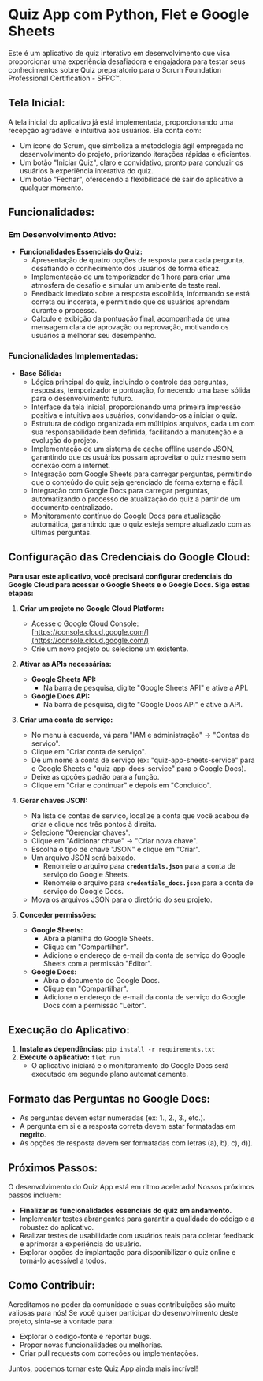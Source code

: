 # Quiz App com Python, Flet e Google Sheets

Este é um aplicativo de quiz interativo em desenvolvimento que visa proporcionar uma experiência desafiadora e engajadora para testar seus conhecimentos sobre Quiz preparatorio para o Scrum Foundation Professional Certification - SFPC™.

## Tela Inicial:

A tela inicial do aplicativo já está implementada, proporcionando uma recepção agradável e intuitiva aos usuários. Ela conta com:

- Um ícone do Scrum, que simboliza a metodologia ágil empregada no desenvolvimento do projeto, priorizando iterações rápidas e eficientes.
- Um botão "Iniciar Quiz", claro e convidativo, pronto para conduzir os usuários à experiência interativa do quiz.
- Um botão "Fechar", oferecendo a flexibilidade de sair do aplicativo a qualquer momento.


## Funcionalidades:

### Em Desenvolvimento Ativo:

- **Funcionalidades Essenciais do Quiz:**
    - Apresentação de quatro opções de resposta para cada pergunta, desafiando o conhecimento dos usuários de forma eficaz.
    - Implementação de um temporizador de 1 hora para criar uma atmosfera de desafio e simular um ambiente de teste real.
    - Feedback imediato sobre a resposta escolhida, informando se está correta ou incorreta, e permitindo que os usuários aprendam durante o processo.
    - Cálculo e exibição da pontuação final, acompanhada de uma mensagem clara de aprovação ou reprovação, motivando os usuários a melhorar seu desempenho.

### Funcionalidades Implementadas:

- **Base Sólida:**
    - Lógica principal do quiz, incluindo o controle das perguntas, respostas, temporizador e pontuação, fornecendo uma base sólida para o desenvolvimento futuro.
    - Interface da tela inicial, proporcionando uma primeira impressão positiva e intuitiva aos usuários, convidando-os a iniciar o quiz.
    - Estrutura de código organizada em múltiplos arquivos, cada um com sua responsabilidade bem definida, facilitando a manutenção e a evolução do projeto. 
    - Implementação de um sistema de cache offline usando JSON, garantindo que os usuários possam aproveitar o quiz mesmo sem conexão com a internet.
    - Integração com Google Sheets para carregar perguntas, permitindo que o conteúdo do quiz seja gerenciado de forma externa e fácil.
    - Integração com Google Docs para carregar perguntas, automatizando o processo de atualização do quiz a partir de um documento centralizado.
    - Monitoramento contínuo do Google Docs para atualização automática, garantindo que o quiz esteja sempre atualizado com as últimas perguntas.

## Configuração das Credenciais do Google Cloud:

**Para usar este aplicativo, você precisará configurar credenciais do Google Cloud para acessar o Google Sheets e o Google Docs. Siga estas etapas:**

1. **Criar um projeto no Google Cloud Platform:**
   - Acesse o Google Cloud Console: [https://console.cloud.google.com/](https://console.cloud.google.com/)
   - Crie um novo projeto ou selecione um existente.

2. **Ativar as APIs necessárias:**
   - **Google Sheets API:**
     - Na barra de pesquisa, digite "Google Sheets API" e ative a API.
   - **Google Docs API:**
     - Na barra de pesquisa, digite "Google Docs API" e ative a API.

3. **Criar uma conta de serviço:**
   - No menu à esquerda, vá para "IAM e administração" -> "Contas de serviço".
   - Clique em "Criar conta de serviço".
   - Dê um nome à conta de serviço (ex: "quiz-app-sheets-service" para o Google Sheets e "quiz-app-docs-service" para o Google Docs).
   - Deixe as opções padrão para a função.
   - Clique em "Criar e continuar" e depois em "Concluído".

4. **Gerar chaves JSON:**
   - Na lista de contas de serviço, localize a conta que você acabou de criar e clique nos três pontos à direita.
   - Selecione "Gerenciar chaves".
   - Clique em "Adicionar chave" -> "Criar nova chave".
   - Escolha o tipo de chave "JSON" e clique em "Criar".
   - Um arquivo JSON será baixado. 
     - Renomeie o arquivo para **`credentials.json`** para a conta de serviço do Google Sheets.
     - Renomeie o arquivo para **`credentials_docs.json`** para a conta de serviço do Google Docs.
   - Mova os arquivos JSON para o diretório do seu projeto.

5. **Conceder permissões:**
   - **Google Sheets:**
     - Abra a planilha do Google Sheets.
     - Clique em "Compartilhar".
     - Adicione o endereço de e-mail da conta de serviço do Google Sheets com a permissão "Editor".
   - **Google Docs:**
     - Abra o documento do Google Docs.
     - Clique em "Compartilhar".
     - Adicione o endereço de e-mail da conta de serviço do Google Docs com a permissão "Leitor".

## Execução do Aplicativo:

1. **Instale as dependências:** `pip install -r requirements.txt`
2. **Execute o aplicativo:** `flet run`
   - O aplicativo iniciará e o monitoramento do Google Docs será executado em segundo plano automaticamente.

## Formato das Perguntas no Google Docs:

- As perguntas devem estar numeradas (ex: 1., 2., 3., etc.).
- A pergunta em si e a resposta correta devem estar formatadas em **negrito**.
- As opções de resposta devem ser formatadas com letras (a), b), c), d)).

## Próximos Passos:

O desenvolvimento do Quiz App está em ritmo acelerado! Nossos próximos passos incluem:

- **Finalizar as funcionalidades essenciais do quiz em andamento.**
- Implementar testes abrangentes para garantir a qualidade do código e a robustez do aplicativo.
- Realizar testes de usabilidade com usuários reais para coletar feedback e aprimorar a experiência do usuário.
- Explorar opções de implantação para disponibilizar o quiz online e torná-lo acessível a todos.

## Como Contribuir:

Acreditamos no poder da comunidade e suas contribuições são muito valiosas para nós! Se você quiser participar do desenvolvimento deste projeto, sinta-se à vontade para:

- Explorar o código-fonte e reportar bugs.
- Propor novas funcionalidades ou melhorias.
- Criar pull requests com correções ou implementações.

Juntos, podemos tornar este Quiz App ainda mais incrível!

